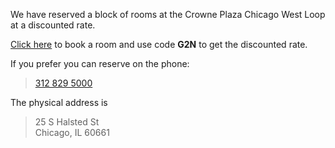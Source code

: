 We have reserved a block of rooms at the Crowne Plaza Chicago West
Loop at a discounted rate. 

[Click here][good-rate-link] to book a room and use code **G2N** to
get the discounted rate.

If you prefer you can reserve on the phone:

> <a href="tel:1-312-829-5000">312 829 5000</a>

The physical address is  

> 25 S Halsted St  
> Chicago, IL 60661


[good-rate-link]: https://www.crowneplaza.com/redirect?path=asearch&brandCode=CP&localeCode=en&regionCode=1&hotelCode=chish&checkInDate=28&checkInMonthYear=022020&checkOutDate=29&checkOutMonthYear=022020&rateCode=6CBARC&_PMID=99801505&GPC=g2n&cn=no&viewfullsite=true
